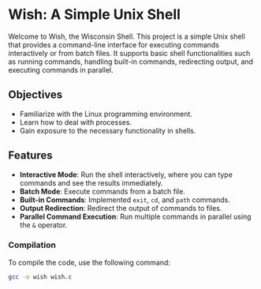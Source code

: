 # Wish: A Simple Unix Shell

Welcome to Wish, the Wisconsin Shell. This project is a simple Unix shell that provides a command-line interface for executing commands interactively or from batch files. It supports basic shell functionalities such as running commands, handling built-in commands, redirecting output, and executing commands in parallel.

## Objectives

- Familiarize with the Linux programming environment.
- Learn how to deal with processes.
- Gain exposure to the necessary functionality in shells.

## Features

- **Interactive Mode**: Run the shell interactively, where you can type commands and see the results immediately.
- **Batch Mode**: Execute commands from a batch file.
- **Built-in Commands**: Implemented `exit`, `cd`, and `path` commands.
- **Output Redirection**: Redirect the output of commands to files.
- **Parallel Command Execution**: Run multiple commands in parallel using the `&` operator.



### Compilation

To compile the code, use the following command:

```sh
gcc -o wish wish.c
